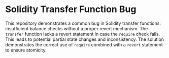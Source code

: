 # Solidity Transfer Function Bug
This repository demonstrates a common bug in Solidity transfer functions: insufficient balance checks without a proper revert mechanism.  The `transfer` function lacks a revert statement in case the `require` check fails. This leads to potential partial state changes and inconsistency. The solution demonstrates the correct use of `require` combined with a `revert` statement to ensure atomicity.